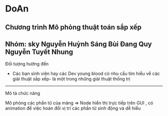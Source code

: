 # DoAn
Chương trình Mô phỏng thuật toán sắp xếp
---------------------------------------------------
Nhóm: sky
Nguyễn Huỳnh Sáng
Bùi Đang Quy
Nguyễn Tuyết Nhung
----------------------------------------------------
Đối tượng hướng đến
- Các bạn sinh viên hay các Dev young blood có nhu cầu tìm hiểu về các giải thuật sắp xếp- là một
trong những giải thuật thống trị
----------------------------------------------------
Mô tả chức năng

Mô phỏng các phần tử của mảng => Node hiển thị trực tiếp trên GUI , có animation để việc hoán
đổi vị trí các phần tử sinh động và dễ hiểu
